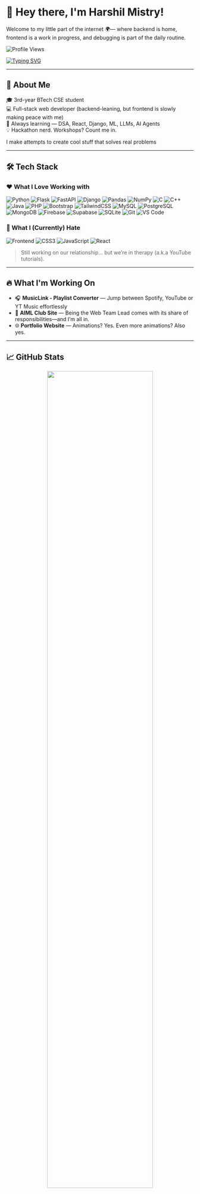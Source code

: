 # 👋 Hey there, I'm Harshil Mistry!

Welcome to my little part of the internet 🌍— where backend is home, frontend is a work in progress, and debugging is part of the daily routine.

![Profile Views](https://komarev.com/ghpvc/?username=harshil-mistry&style=flat-square&color=brightgreen)

[![Typing SVG](https://readme-typing-svg.herokuapp.com?font=Fira+Code&size=22&pause=1000&center=true&vCenter=true&width=435&lines=Full+Stack+Web+Developer;Professional+Night+Owl;Hopefully+a+future+Guitarist)](https://github.com/DenverCoder1/readme-typing-svg)

---

## 🚀 About Me

🎓 3rd-year BTech CSE student  
💻 Full-stack web developer (backend-leaning, but frontend is slowly making peace with me)   
🧠 Always learning — DSA, React, Django, ML, LLMs, AI Agents  
💡 Hackathon nerd. Workshops? Count me in.  

I make attempts to create cool stuff that solves real problems

---

## 🛠️ Tech Stack

### ❤️ What I Love Working with

![Python](https://img.shields.io/badge/-Python-3776AB?logo=python&logoColor=white)
![Flask](https://img.shields.io/badge/-Flask-000000?logo=flask)
![FastAPI](https://img.shields.io/badge/FastAPI-009688?logo=fastapi&logoColor=white)
![Django](https://img.shields.io/badge/-Django-092E20?logo=django&logoColor=white)
![Pandas](https://img.shields.io/badge/Pandas-150458?logo=pandas&logoColor=white)
![NumPy](https://img.shields.io/badge/NumPy-013243?logo=numpy&logoColor=white)
![C](https://img.shields.io/badge/C-00599C?logo=c&logoColor=white)
![C++](https://img.shields.io/badge/C++-00599C?logo=c%2B%2B&logoColor=white)
![Java](https://img.shields.io/badge/-Java-007396?logo=java&logoColor=white)
![PHP](https://img.shields.io/badge/-PHP-777BB4?logo=php&logoColor=white)
![Bootstrap](https://img.shields.io/badge/Bootstrap-7952B3?logo=bootstrap&logoColor=white)
![TailwindCSS](https://img.shields.io/badge/Tailwind_CSS-38B2AC?logo=tailwind-css&logoColor=white)
![MySQL](https://img.shields.io/badge/-MySQL-4479A1?logo=mysql&logoColor=white)
![PostgreSQL](https://img.shields.io/badge/PostgreSQL-316192?logo=postgresql&logoColor=white)
![MongoDB](https://img.shields.io/badge/-MongoDB-47A248?logo=mongodb&logoColor=white)
![Firebase](https://img.shields.io/badge/Firebase-FFCA28?logo=firebase&logoColor=black)
![Supabase](https://img.shields.io/badge/Supabase-3ECF8E?logo=supabase&logoColor=white)
![SQLite](https://img.shields.io/badge/SQLite-07405E?logo=sqlite&logoColor=white)
![Git](https://img.shields.io/badge/-Git-F05032?logo=git&logoColor=white)
![VS Code](https://img.shields.io/badge/-VS%20Code-007ACC?logo=visualstudiocode&logoColor=white)

### 😤 What I (Currently) Hate

![Frontend](https://img.shields.io/badge/-Frontend%20In%20General-FE5F55?logo=html5&logoColor=white)
![CSS3](https://img.shields.io/badge/-CSS3-1572B6?logo=css3&logoColor=white)
![JavaScript](https://img.shields.io/badge/-JavaScript-F7DF1E?logo=javascript&logoColor=black)
![React](https://img.shields.io/badge/React-20232A?logo=react&logoColor=61DAFB)

> Still working on our relationship... but we’re in therapy (a.k.a YouTube tutorials).


---

## 🔥 What I'm Working On

- 🎧 **MusicLink - Playlist Converter** — Jump between Spotify, YouTube or YT Music effortlessly  
- 🤖 **AIML Club Site** — Being the Web Team Lead comes with its share of responsibilities—and I’m all in.
- 🌐 **Portfolio Website** — Animations? Yes. Even more animations? Also yes.

---

## 📈 GitHub Stats



<p align="center">
  <img src="https://github-readme-stats.vercel.app/api?username=harshil-mistry&show_icons=true&theme=dark&count_private=true" width="75%" />
</p>

<p align="center">
  <img src="https://nirzak-streak-stats.vercel.app?user=harshil-mistry&theme=dark" width="75%" />
</p>


<p align="center">
  <img src="https://github-readme-stats.vercel.app/api/top-langs/?username=harshil-mistry&theme=dark&layout=compact" width="75%" />
</p>

> 📈 I know, not the flashiest stats yet — but hey, am working on it one commit at a time! 💪  

---

## 🧠 Currently Learning

- Conquering **Django** with backend force  
- Playing with **WebSockets**  
- Exploring **ML-powered apps**, one model at a time

---

## 🎯 When I'm Not Coding...

- 🧠 Overthinking variable names like it's a philosophy exam  
- 🎮 Playing games and ignoring my pending assignments
- 🎸 Strumming my guitar & learning to play phonks on it 💀
- 🎵 Vibing to playlists (that I might've built with my own app 👀)  
- 💡 Brainstorming project ideas I may or may not finish 😅  


---

## 📫 Let's Connect

- 💌 Email: harshilmistry31@gmail.com  
- 💼 LinkedIn: https://www.linkedin.com/in/harshilmistry295/
- 🌐 Portfolio: https://harshilmistry.vercel.app/
- 🧠 Ask me about web dev, hackathons, or the ideal playlist to power through bug fixing.
- 🤝 Let’s connect — **especially if you hate frontend as much as I do**. We can hate on React together 😈
 

---

<p align="center">
  <img src="https://media.giphy.com/media/qgQUggAC3Pfv687qPC/giphy.gif" alt="Coding bruh" />
</p>


---
_Thanks for scrolling all the way down. You deserve a semicolon ;_

